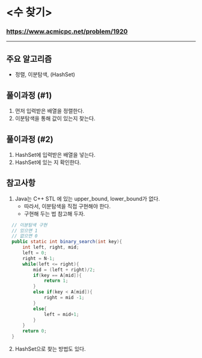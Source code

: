 # <수 찾기>
### https://www.acmicpc.net/problem/1920

***

## 주요 알고리즘
* 정렬, 이분탐색, (HashSet)

## 풀이과정 (#1)
1. 먼저 입력받은 배열을 정렬한다.
2. 이분탐색을 통해 값이 있는지 찾는다.

## 풀이과정 (#2)
1. HashSet에 입력받은 배열을 넣는다.
2. HashSet에 있는 지 확인한다.

## 참고사항
1. Java는 C++ STL 에 있는 upper_bound, lower_bound가 없다.
   * 따라서, 이분탐색을 직접 구현해야 한다. 
   * 구현해 두는 법 참고해 두자.
  ```java
    // 이분탐색 구현
    // 있으면 1
    // 없으면 0
    public static int binary_search(int key){
        int left, right, mid;
        left = 0;
        right = N-1;
        while(left <= right){
            mid = (left + right)/2;
            if(key == A[mid]){
                return 1;
            }
            else if(key < A[mid]){
                right = mid -1;
            }
            else{
                left = mid+1;
            }
        }
        return 0;
    }
```
2. HashSet으로 찾는 방법도 있다.
